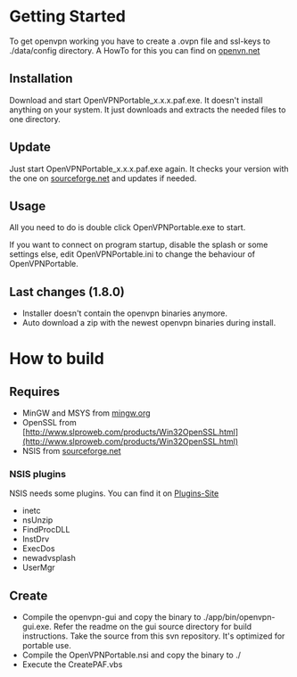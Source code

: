 # Getting Started

To get openvpn working you have to create a .ovpn file and ssl-keys to ./data/config directory. A HowTo for this you can find on [openvn.net](http://openvpn.net/howto.html)

## Installation

Download and start OpenVPNPortable_x.x.x.paf.exe. It doesn't install anything on your system. It just downloads and extracts the needed files to one directory.

## Update

Just start OpenVPNPortable_x.x.x.paf.exe again. It checks your version with the one on [sourceforge.net](http://sourceforge.net/projects/ovpnp/files/binpack/) and updates if needed.

## Usage

All you need to do is double click OpenVPNPortable.exe to start.

If you want to connect on program startup, disable the splash or some settings else, edit OpenVPNPortable.ini to change the behaviour of OpenVPNPortable.

## Last changes (1.8.0)

* Installer doesn't contain the openvpn binaries anymore.
* Auto download a zip with the newest openvpn binaries during install.

# How to build

## Requires

* MinGW and MSYS from [mingw.org](http://www.mingw.org/)
* OpenSSL from [http://www.slproweb.com/products/Win32OpenSSL.html](http://www.slproweb.com/products/Win32OpenSSL.html)
* NSIS from [sourceforge.net](http://nsis.sourceforge.net/)

### NSIS plugins

NSIS needs some plugins. You can find it on [Plugins-Site](http://nsis.sourceforge.net/Category:Plugins)

* inetc
* nsUnzip
* FindProcDLL
* InstDrv
* ExecDos
* newadvsplash
* UserMgr

## Create

* Compile the openvpn-gui and copy the binary to ./app/bin/openvpn-gui.exe. 
	Refer the readme on the gui source directory for build instructions.
	Take the source from this svn repository. It's optimized for portable use.
* Compile the OpenVPNPortable.nsi and copy the binary to ./
* Execute the CreatePAF.vbs